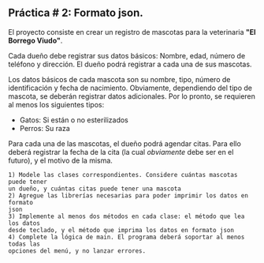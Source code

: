 ## Práctica # 2: Formato json.

El proyecto consiste en crear un registro de mascotas para la veterinaria
**"El Borrego Viudo"**.

Cada dueño debe registrar sus datos básicos: Nombre, edad, número de teléfono
y dirección. El dueño podrá registrar a cada una de sus mascotas.

Los datos básicos de cada mascota son su nombre, tipo, número de identificación
y fecha de nacimiento. Obviamente, dependiendo del tipo de mascota, se deberán
registrar datos adicionales. Por lo pronto, se requieren al menos los siguientes
tipos:

+ Gatos: Si están o no esterilizados
+ Perros: Su raza

Para cada una de las mascotas, el dueño podrá agendar citas. Para ello deberá
registrar la fecha de la cita (la cual *obviamente* debe ser en el futuro), y
el motivo de la misma.

    1) Modele las clases correspondientes. Considere cuántas mascotas puede tener
    un dueño, y cuántas citas puede tener una mascota
    2) Agregue las librerías necesarias para poder imprimir los datos en formato 
    json
    3) Implemente al menos dos métodos en cada clase: el método que lea los datos
    desde teclado, y el método que imprima los datos en formato json
    4) Complete la lógica de main. El programa deberá soportar al menos todas las 
    opciones del menú, y no lanzar errores.

